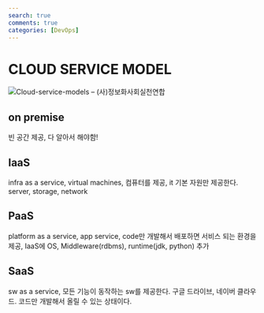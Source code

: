 ```yaml
---
search: true
comments: true
categories: [DevOps]
---
```


# CLOUD SERVICE MODEL

![Cloud-service-models – (사)정보화사회실천연합](https://www.cisp.or.kr/wp-content/uploads/2018/04/Cloud-service-models.png)



## on premise

빈 공간 제공, 다 알아서 해야함!

## IaaS

infra as a service, virtual machines, 컴퓨터를 제공, it 기본 자원만 제공한다. server, storage, network

## PaaS

platform as a service, app service, code만 개발해서 배포하면 서비스 되는 환경을 제공, IaaS에 OS, Middleware(rdbms), runtime(jdk, python) 추가

## SaaS

sw as a service, 모든 기능이 동작하는 sw를 제공한다. 구글 드라이브, 네이버 클라우드. 코드만 개발해서 올릴 수 있는 상태이다.